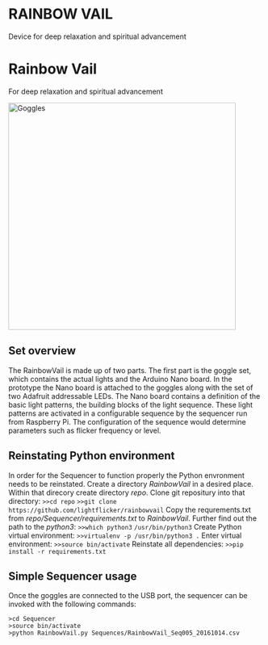 <h1>RAINBOW VAIL</h1>
<p>Device for deep relaxation and spiritual advancement</p>
</ul>
<h1>Rainbow Vail</h1>
<p><bold>For deep relaxation and spiritual advancement</bold></p>
<img src="Docs/Pictures/logo.png" alt="Goggles" width="450"> 
</br>
<h2>Set overview</h2>
<p>The RainbowVail is made up of two parts. The first part is the goggle set,
  which contains the actual lights and the Arduino Nano board. In the prototype
  the Nano board is attached to the goggles along with the set of two Adafruit
  addressable LEDs. The Nano board contains a definition of the basic light patterns,
  the building blocks of the light sequence. These light patterns are activated in
  a configurable sequence by the sequencer run from Raspberry Pi.
  The configuration of the sequence would determine parameters such as flicker
  frequency or level.</p>
<h2>Reinstating Python environment</h2>
In order for the Sequencer to function properly the Python envronment needs to be reinstated.
Create a directory <i>RainbowVail</i> in a desired place. Within that direcory create directory <i>repo</i>. Clone git repositury into that directory:
<code>>>cd repo</code>
<code>>>git clone https://github.com/lightflicker/rainbowvail</code>
Copy the requrements.txt from <i>repo/Sequencer/requirements.txt</i> to <i>RainbowVail</i>.
Further find out the path to the <i>python3</i>:
<code>>>which python3</code>
<code>/usr/bin/python3</code>
Create Python virtual environment:
<code>>>virtualenv -p /usr/bin/python3 .</code>
Enter virtual environment:
<code>>>source bin/activate</code>
Reinstate all dependencies:
<code>>>pip install -r requirements.txt</code>
</br>
<h2>Simple Sequencer usage</h2>
<p>Once the goggles are connected to the USB port, the sequencer can be invoked with
  the following commands:</p>
<code>>cd Sequencer</code></br>
<code>>source bin/activate</code></br>
<code>>python RainbowVail.py Sequences/RainbowVail_Seq005_20161014.csv</code></br>
